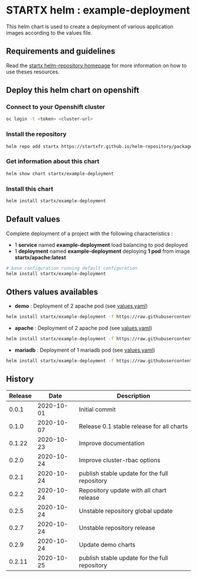 # STARTX helm : example-deployment

This helm chart is used to create a deployment of various application images according to the values file.

## Requirements and guidelines

Read the [startx helm-repository homepage](https://startxfr.github.io/helm-repository) for
more information on how to use theses resources.

## Deploy this helm chart on openshift

### Connect to your Openshift cluster

```bash
oc login -t <token> <cluster-url>
```

### Install the repository

```bash
helm repo add startx https://startxfr.github.io/helm-repository/packages/
```

### Get information about this chart

```bash
helm show chart startx/example-deployment
```

### Install this chart

```bash
helm install startx/example-deployment
```

## Default values

Complete deployment of a project with the following characteristics :

- 1 **service** named **example-deployment** load balancing to pod deployed
- 1 **deployment** named **example-deployment** deploying **1 pod** from image **startx/apache:latest**

```bash
# base configuration running default configuration
helm install startx/example-deployment
```

## Others values availables

- **demo** : Deployment of 2 apache pod (see [values.yaml](https://raw.githubusercontent.com/startxfr/helm-repository/master/charts/example-deployment/values-demo.yaml))

```bash
helm install startx/example-deployment -f https://raw.githubusercontent.com/startxfr/helm-repository/master/charts/example-deployment/values-demo.yaml
```

- **apache** : Deployment of 2 apache pod (see [values.yaml](https://raw.githubusercontent.com/startxfr/helm-repository/master/charts/example-deployment/values-apache.yaml))

```bash
helm install startx/example-deployment -f https://raw.githubusercontent.com/startxfr/helm-repository/master/charts/example-deployment/values-apache.yaml
```

- **mariadb** : Deployment of 1 mariadb pod (see [values.yaml](https://raw.githubusercontent.com/startxfr/helm-repository/master/charts/example-deployment/values-mariadb.yaml))

```bash
helm install startx/example-deployment -f https://raw.githubusercontent.com/startxfr/helm-repository/master/charts/example-deployment/values-mariadb.yaml
```

## History

| Release | Date       | Description
| ------- | ---------- | -----------------------------------------------------
| 0.0.1   | 2020-10-01 | Initial commit
| 0.1.0   | 2020-10-07 | Release 0.1 stable release for all charts
| 0.1.22  | 2020-10-23 | Improve documentation
| 0.2.0   | 2020-10-24 | Improve cluster-rbac options
| 0.2.1  | 2020-10-24 | publish stable update for the full repository
| 0.2.2  | 2020-10-24 | Repository update with all chart release
| 0.2.5  | 2020-10-24 | Unstable repository global update
| 0.2.7  | 2020-10-24 | Unstable repository release
| 0.2.9  | 2020-10-24 | Update demo charts
| 0.2.11  | 2020-10-25 | publish stable update for the full repository
